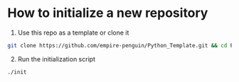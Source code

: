 # How to initialize a new repository

1. Use this repo as a template or clone it

```bash
git clone https://github.com/empire-penguin/Python_Template.git && cd Python_Template
```

2. Run the initialization script

```bash
./init
```
